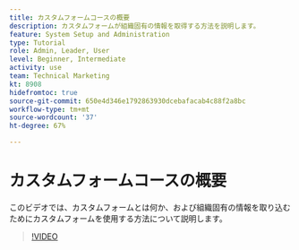 ```yaml
---
title: カスタムフォームコースの概要
description: カスタムフォームが組織固有の情報を取得する方法を説明します。
feature: System Setup and Administration
type: Tutorial
role: Admin, Leader, User
level: Beginner, Intermediate
activity: use
team: Technical Marketing
kt: 8908
hidefromtoc: true
source-git-commit: 650e4d346e1792863930dcebafacab4c88f2a8bc
workflow-type: tm+mt
source-wordcount: '37'
ht-degree: 67%

---
```


# カスタムフォームコースの概要

このビデオでは、カスタムフォームとは何か、および組織固有の情報を取り込むためにカスタムフォームを使用する方法について説明します。

>[!VIDEO](https://video.tv.adobe.com/v/335171/?quality=12&learn=on)
